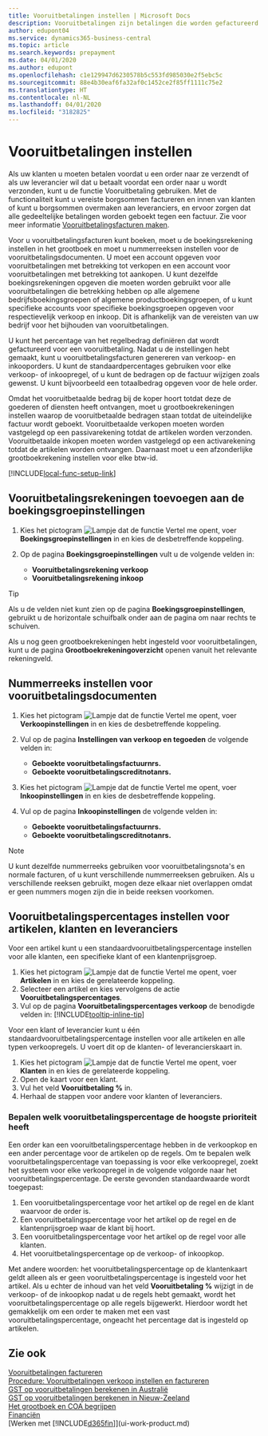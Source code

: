 ```yaml
---
title: Vooruitbetalingen instellen | Microsoft Docs
description: Vooruitbetalingen zijn betalingen die worden gefactureerd en geboekt naar een verkoop- of inkoopvooruitbetalingsorder vóór de definitieve facturering. U vereist mogelijk een borgsom voordat u artikelen produceert in opdracht, of u vereist mogelijk betaling voordat u artikelen naar een klant verscheept. Met de vooruitbetalingsfunctionaliteit kunt u vereiste borgsommen factureren en innen van klanten of kunt u borgsommen overmaken aan leveranciers. Zodoende zorgt u dat alle betalingen worden geboekt tegen een factuur.
author: edupont04
ms.service: dynamics365-business-central
ms.topic: article
ms.search.keywords: prepayment
ms.date: 04/01/2020
ms.author: edupont
ms.openlocfilehash: c1e129947d6230578b5c553fd985030e2f5ebc5c
ms.sourcegitcommit: 88e4b30eaf6fa32af0c1452ce2f85ff1111c75e2
ms.translationtype: HT
ms.contentlocale: nl-NL
ms.lasthandoff: 04/01/2020
ms.locfileid: "3182825"
---
```

# <a name="set-up-prepayments"></a>Vooruitbetalingen instellen
Als uw klanten u moeten betalen voordat u een order naar ze verzendt of als uw leverancier wil dat u betaalt voordat een order naar u wordt verzonden, kunt u de functie Vooruitbetaling gebruiken. Met de functionaliteit kunt u vereiste borgsommen factureren en innen van klanten of kunt u borgsommen overmaken aan leveranciers, en ervoor zorgen dat alle gedeeltelijke betalingen worden geboekt tegen een factuur. Zie voor meer informatie [Vooruitbetalingsfacturen maken](finance-how-to-create-prepayment-invoices.md).

Voor u vooruitbetalingsfacturen kunt boeken, moet u de boekingsrekening instellen in het grootboek en moet u nummerreeksen instellen voor de vooruitbetalingsdocumenten. U moet een account opgeven voor vooruitbetalingen met betrekking tot verkopen en een account voor vooruitbetalingen met betrekking tot aankopen. U kunt dezelfde boekingsrekeningen opgeven die moeten worden gebruikt voor alle vooruitbetalingen die betrekking hebben op alle algemene bedrijfsboekingsgroepen of algemene productboekingsgroepen, of u kunt specifieke accounts voor specifieke boekingsgroepen opgeven voor respectievelijk verkoop en inkoop. Dit is afhankelijk van de vereisten van uw bedrijf voor het bijhouden van vooruitbetalingen.  

U kunt het percentage van het regelbedrag definiëren dat wordt gefactureerd voor een vooruitbetaling. Nadat u de instellingen hebt gemaakt, kunt u vooruitbetalingsfacturen genereren van verkoop- en inkooporders. U kunt de standaardpercentages gebruiken voor elke verkoop- of inkoopregel, of u kunt de bedragen op de factuur wijzigen zoals gewenst. U kunt bijvoorbeeld een totaalbedrag opgeven voor de hele order.  

Omdat het vooruitbetaalde bedrag bij de koper hoort totdat deze de goederen of diensten heeft ontvangen, moet u grootboekrekeningen instellen waarop de vooruitbetaalde bedragen staan totdat de uiteindelijke factuur wordt geboekt. Vooruitbetaalde verkopen moeten worden vastgelegd op een passivarekening totdat de artikelen worden verzonden. Vooruitbetaalde inkopen moeten worden vastgelegd op een activarekening totdat de artikelen worden ontvangen. Daarnaast moet u een afzonderlijke grootboekrekening instellen voor elke btw-id.  

[!INCLUDE[local-func-setup-link](includes/local-func-setup-link.md)]

## <a name="to-add-prepayment-accounts-to-the-general-posting-setup"></a>Vooruitbetalingsrekeningen toevoegen aan de boekingsgroepinstellingen  

1. Kies het pictogram ![Lampje dat de functie Vertel me opent](media/ui-search/search_small.png "Vertel me wat u wilt doen"), voer **Boekingsgroepinstellingen** in en kies de desbetreffende koppeling.
2. Op de pagina **Boekingsgroepinstellingen** vult u de volgende velden in:  

    - **Vooruitbetalingsrekening verkoop**  
    - **Vooruitbetalingsrekening inkoop**  

> [!TIP]
> Als u de velden niet kunt zien op de pagina **Boekingsgroepinstellingen**, gebruikt u de horizontale schuifbalk onder aan de pagina om naar rechts te schuiven.  

Als u nog geen grootboekrekeningen hebt ingesteld voor vooruitbetalingen, kunt u de pagina **Grootboekrekeningoverzicht** openen vanuit het relevante rekeningveld.  

## <a name="to-set-up-number-series-for-prepayment-documents"></a>Nummerreeks instellen voor vooruitbetalingsdocumenten  

1. Kies het pictogram ![Lampje dat de functie Vertel me opent](media/ui-search/search_small.png "Vertel me wat u wilt doen"), voer **Verkoopinstellingen** in en kies de desbetreffende koppeling.
2. Vul op de pagina **Instellingen van verkoop en tegoeden** de volgende velden in:  

   - **Geboekte vooruitbetalingsfactuurnrs.**
   - **Geboekte vooruitbetalingscreditnotanrs.**

1. Kies het pictogram ![Lampje dat de functie Vertel me opent](media/ui-search/search_small.png "Vertel me wat u wilt doen"), voer **Inkoopinstellingen** in en kies de desbetreffende koppeling.
2. Vul op de pagina **Inkoopinstellingen** de volgende velden in:

    - **Geboekte vooruitbetalingsfactuurnrs.**
    - **Geboekte vooruitbetalingscreditnotanrs.**

> [!NOTE]  
> U kunt dezelfde nummerreeks gebruiken voor vooruitbetalingsnota's en normale facturen, of u kunt verschillende nummerreeksen gebruiken. Als u verschillende reeksen gebruikt, mogen deze elkaar niet overlappen omdat er geen nummers mogen zijn die in beide reeksen voorkomen.  

## <a name="to-set-up-prepayment-percentages-for-items-customers-and-vendors"></a>Vooruitbetalingspercentages instellen voor artikelen, klanten en leveranciers  
Voor een artikel kunt u een standaardvooruitbetalingspercentage instellen voor alle klanten, een specifieke klant of een klantenprijsgroep.  

1. Kies het pictogram ![Lampje dat de functie Vertel me opent](media/ui-search/search_small.png "Vertel me wat u wilt doen"), voer **Artikelen** in en kies de gerelateerde koppeling.
2. Selecteer een artikel en kies vervolgens de actie **Vooruitbetalingspercentages**.  
3. Vul op de pagina **Vooruitbetalingspercentages verkoop** de benodigde velden in: [!INCLUDE[tooltip-inline-tip](includes/tooltip-inline-tip_md.md)]

Voor een klant of leverancier kunt u één standaardvooruitbetalingspercentage instellen voor alle artikelen en alle typen verkoopregels. U voert dit op de klanten- of leverancierskaart in.

1. Kies het pictogram ![Lampje dat de functie Vertel me opent](media/ui-search/search_small.png "Vertel me wat u wilt doen"), voer **Klanten** in en kies de gerelateerde koppeling.
2. Open de kaart voor een klant.
3. Vul het veld **Vooruitbetaling %** in.
4. Herhaal de stappen voor andere voor klanten of leveranciers.  

### <a name="to-determine-which-prepayment-percentage-has-first-priority"></a>Bepalen welk vooruitbetalingspercentage de hoogste prioriteit heeft  

Een order kan een vooruitbetalingspercentage hebben in de verkoopkop en een ander percentage voor de artikelen op de regels. Om te bepalen welk vooruitbetalingspercentage van toepassing is voor elke verkoopregel, zoekt het systeem voor elke verkoopregel in de volgende volgorde naar het vooruitbetalingspercentage. De eerste gevonden standaardwaarde wordt toegepast:  

1. Een vooruitbetalingspercentage voor het artikel op de regel en de klant waarvoor de order is.  
2. Een vooruitbetalingspercentage voor het artikel op de regel en de klantenprijsgroep waar de klant bij hoort.  
3. Een vooruitbetalingspercentage voor het artikel op de regel voor alle klanten.  
4. Het vooruitbetalingspercentage op de verkoop- of inkoopkop.  

Met andere woorden: het vooruitbetalingspercentage op de klantenkaart geldt alleen als er geen vooruitbetalingspercentage is ingesteld voor het artikel. Als u echter de inhoud van het veld **Vooruitbetaling %** wijzigt in de verkoop- of de inkoopkop nadat u de regels hebt gemaakt, wordt het vooruitbetalingspercentage op alle regels bijgewerkt. Hierdoor wordt het gemakkelijk om een order te maken met een vast vooruitbetalingspercentage, ongeacht het percentage dat is ingesteld op artikelen.

## <a name="see-also"></a>Zie ook  

[Vooruitbetalingen factureren](finance-invoice-prepayments.md)  
[Procedure: Vooruitbetalingen verkoop instellen en factureren](walkthrough-setting-up-and-invoicing-sales-prepayments.md)  
[GST op vooruitbetalingen berekenen in Australië](LocalFunctionality/Australia/how-to-calculate-goods-and-services-tax-on-prepayments.md)  
[GST op vooruitbetalingen berekenen in Nieuw-Zeeland](LocalFunctionality/NewZealand/how-to-calculate-goods-and-services-tax-on-prepayments.md)  
[Het grootboek en COA begrijpen](finance-general-ledger.md)  
[Financiën](finance.md)  
[Werken met [!INCLUDE[d365fin](includes/d365fin_md.md)]](ui-work-product.md)
